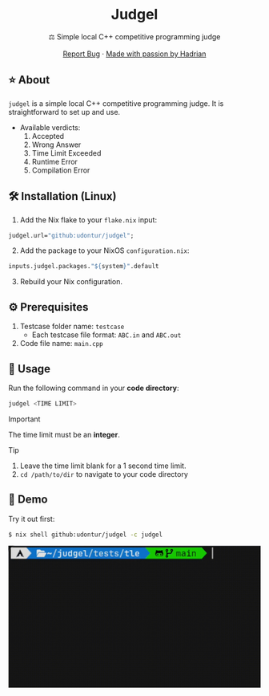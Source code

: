 <br />
<div align="center">
  <h1 align="center">Judgel</h3>
  <p align="center">
    ⚖️ Simple local C++ competitive programming judge
    <br />
    <br />
    <a href="https://github.com/udontur/judgel/issues/new">Report Bug</a>
    ·
    <a href="https://hadrianlau.com">Made with passion by Hadrian</a>
  </p>
</div>

## ⭐ About
```judgel``` is a simple local C++ competitive programming judge. It is straightforward to set up and use. 

- Available verdicts:
  1. Accepted
  2. Wrong Answer
  3. Time Limit Exceeded
  4. Runtime Error
  5. Compilation Error


## 🛠️ Installation (Linux)
1. Add the Nix flake to your ```flake.nix``` input:
```nix
judgel.url="github:udontur/judgel";
```
2. Add the package to your NixOS ```configuration.nix```:
```nix
inputs.judgel.packages."${system}".default
```
3. Rebuild your Nix configuration.

## ⚙️ Prerequisites
1. Testcase folder name: ```testcase```
	- Each testcase file format: ```ABC.in``` and ```ABC.out```
2. Code file name: ```main.cpp```

## 🔧 Usage

Run the following command in your **code directory**:
```sh
judgel <TIME LIMIT>
```
> [!IMPORTANT]
> The time limit must be an **integer**.

> [!TIP]
> 1. Leave the time limit blank for a 1 second time limit.
> 2. ```cd /path/to/dir``` to navigate to your code directory

## 💾 Demo
Try it out first:
```sh
$ nix shell github:udontur/judgel -c judgel
```
![](assets/demo.gif)
